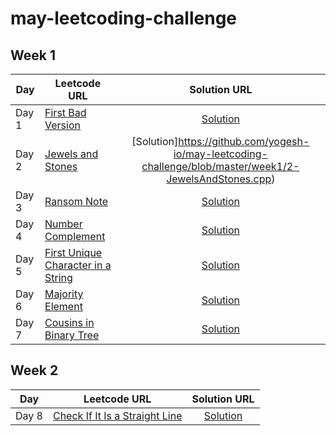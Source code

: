 # may-leetcoding-challenge

Week 1
------


| Day        | Leetcode URL        | Solution URL           |
| ------------- | ------------- |:-------------:|
|Day 1| [First Bad Version](https://leetcode.com/explore/featured/card/may-leetcoding-challenge/534/week-1-may-1st-may-7th/3316/)  | [Solution](https://github.com/yogesh-io/may-leetcoding-challenge/blob/master/week1/1-FirstBadVersion.cpp) |
|Day 2| [Jewels and Stones](https://leetcode.com/explore/challenge/card/may-leetcoding-challenge/534/week-1-may-1st-may-7th/3317/)  | [Solution]https://github.com/yogesh-io/may-leetcoding-challenge/blob/master/week1/2-JewelsAndStones.cpp) |
|Day 3| [Ransom Note](https://leetcode.com/explore/featured/card/may-leetcoding-challenge/534/week-1-may-1st-may-7th/3318/)  | [Solution](https://github.com/yogesh-io/may-leetcoding-challenge/blob/master/week1/3-RansomNote.cpp) |
|Day 4| [Number Complement](https://leetcode.com/explore/featured/card/may-leetcoding-challenge/534/week-1-may-1st-may-7th/3319/)  | [Solution](https://github.com/yogesh-io/may-leetcoding-challenge/blob/master/week1/4-NumberComplement.cpp) |
|Day 5| [First Unique Character in a String](https://leetcode.com/explore/featured/card/may-leetcoding-challenge/534/week-1-may-1st-may-7th/3320/)  | [Solution](https://github.com/yogesh-io/may-leetcoding-challenge/blob/master/week1/5-FirstUniqueCharacterInAString.cpp) |
|Day 6| [Majority Element](https://leetcode.com/explore/featured/card/may-leetcoding-challenge/534/week-1-may-1st-may-7th/3321/)  | [Solution](https://github.com/yogesh-io/may-leetcoding-challenge/blob/master/week1/6-MajorityElement.cpp) |
|Day 7| [Cousins in Binary Tree](https://leetcode.com/explore/featured/card/may-leetcoding-challenge/534/week-1-may-1st-may-7th/3322/)  | [Solution](https://github.com/yogesh-io/may-leetcoding-challenge/blob/master/week1/7-CousinsInBinaryTree.cpp) |

Week 2
------

| Day        | Leetcode URL        | Solution URL           |
| ------------- | ------------- |:-------------:|
| Day  8| [Check If It Is a Straight Line](https://leetcode.com/explore/featured/card/may-leetcoding-challenge/535/week-2-may-8th-may-14th/3323/)  | [Solution](https://github.com/yogesh-io/may-leetcoding-challenge/blob/master/week1/8-CheckIfItIsaStraightLine.cpp) |
